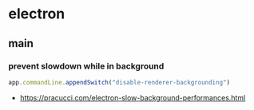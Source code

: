 # electron

## main
### prevent slowdown while in background

```js
app.commandLine.appendSwitch("disable-renderer-backgrounding")
```
- https://pracucci.com/electron-slow-background-performances.html
